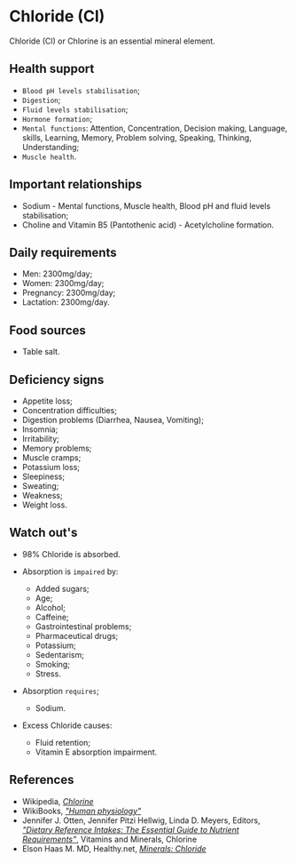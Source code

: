 # Chloride (Cl)
Chloride (Cl) or Chlorine is an essential mineral element.

## Health support
- `Blood pH levels stabilisation`;
- `Digestion`;
- `Fluid levels stabilisation`;
- `Hormone formation`;
- `Mental functions`: Attention, Concentration, Decision making, Language, skills, Learning, Memory, Problem solving, Speaking, Thinking, Understanding;
- `Muscle health`.

## Important relationships
- Sodium - Mental functions, Muscle health, Blood pH and fluid levels stabilisation;
- Choline and Vitamin B5 (Pantothenic acid) - Acetylcholine formation.

## Daily requirements
- Men: 2300mg/day;
- Women: 2300mg/day;
- Pregnancy: 2300mg/day;
- Lactation: 2300mg/day.

## Food sources
- Table salt.

## Deficiency signs
- Appetite loss;
- Concentration difficulties;
- Digestion problems (Diarrhea, Nausea, Vomiting);
- Insomnia;
- Irritability;
- Memory problems;
- Muscle cramps;
- Potassium loss;
- Sleepiness;
- Sweating;
- Weakness;
- Weight loss.

## Watch out's
- 98% Chloride is absorbed.

- Absorption is `impaired` by:
    - Added sugars;
    - Age;
    - Alcohol;
    - Caffeine;
    - Gastrointestinal problems;
    - Pharmaceutical drugs;
    - Potassium;
    - Sedentarism;
    - Smoking;
    - Stress.

- Absorption `requires`;
    - Sodium.

- Excess Chloride causes:
    - Fluid retention;
    - Vitamin E absorption impairment.

## References
- Wikipedia, [_Chlorine_](https://en.wikipedia.org/wiki/Chlorine)
- WikiBooks, [_"Human physiology"_](https://en.wikibooks.org/wiki/Human_Physiology/Nutrition#Minerals)
- Jennifer J. Otten, Jennifer Pitzi Hellwig, Linda D. Meyers, Editors, [_"Dietary Reference Intakes: The Essential Guide to Nutrient Requirements"_](https://www.amazon.com/Dietary-Reference-Intakes-Essential-Requirements/dp/0309157420), Vitamins and Minerals, Chlorine
- Elson Haas M. MD, Healthy.net, [_Minerals: Chloride_](http://www.healthy.net/Health/Article/Chloride/2050)
